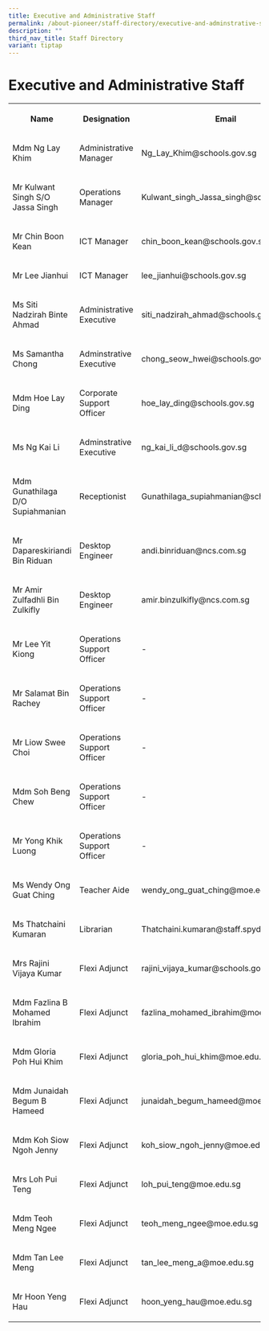 ```yaml
---
title: Executive and Administrative Staff
permalink: /about-pioneer/staff-directory/executive-and-adminstrative-staff/
description: ""
third_nav_title: Staff Directory
variant: tiptap
---
```

<h1>Executive and Administrative Staff</h1>
<table style="minWidth: 75px">
<colgroup>
<col>
<col>
<col>
</colgroup>
<tbody>
<tr>
<th rowspan="1" colspan="1">
<p>Name</p>
</th>
<th rowspan="1" colspan="1">
<p>Designation</p>
</th>
<th rowspan="1" colspan="1">
<p>Email</p>
</th>
</tr>
<tr>
<td rowspan="1" colspan="1">
<p>Mdm Ng Lay Khim</p>
</td>
<td rowspan="1" colspan="1">
<p>Administrative Manager</p>
</td>
<td rowspan="1" colspan="1">
<p>Ng_Lay_Khim@schools.gov.sg</p>
</td>
</tr>
<tr>
<td rowspan="1" colspan="1">
<p>Mr Kulwant Singh S/O Jassa Singh</p>
</td>
<td rowspan="1" colspan="1">
<p>Operations Manager</p>
</td>
<td rowspan="1" colspan="1">
<p>Kulwant_singh_Jassa_singh@schools.gov.sg</p>
</td>
</tr>
<tr>
<td rowspan="1" colspan="1">
<p>Mr Chin Boon Kean</p>
</td>
<td rowspan="1" colspan="1">
<p>ICT Manager</p>
</td>
<td rowspan="1" colspan="1">
<p>chin_boon_kean@schools.gov.sg</p>
</td>
</tr>
<tr>
<td rowspan="1" colspan="1">
<p>Mr Lee Jianhui</p>
</td>
<td rowspan="1" colspan="1">
<p>ICT Manager</p>
</td>
<td rowspan="1" colspan="1">
<p>lee_jianhui@schools.gov.sg</p>
</td>
</tr>
<tr>
<td rowspan="1" colspan="1">
<p>Ms Siti Nadzirah Binte Ahmad</p>
</td>
<td rowspan="1" colspan="1">
<p>Administrative Executive</p>
</td>
<td rowspan="1" colspan="1">
<p>siti_nadzirah_ahmad@schools.gov.sg</p>
</td>
</tr>
<tr>
<td rowspan="1" colspan="1">
<p>Ms Samantha Chong</p>
</td>
<td rowspan="1" colspan="1">
<p>Adminstrative Executive</p>
</td>
<td rowspan="1" colspan="1">
<p>chong_seow_hwei@schools.gov.sg</p>
</td>
</tr>
<tr>
<td rowspan="1" colspan="1">
<p>Mdm Hoe Lay Ding</p>
</td>
<td rowspan="1" colspan="1">
<p>Corporate Support Officer</p>
</td>
<td rowspan="1" colspan="1">
<p>hoe_lay_ding@schools.gov.sg</p>
</td>
</tr>
<tr>
<td rowspan="1" colspan="1">
<p>Ms Ng Kai Li</p>
</td>
<td rowspan="1" colspan="1">
<p>Adminstrative Executive</p>
</td>
<td rowspan="1" colspan="1">
<p>ng_kai_li_d@schools.gov.sg</p>
</td>
</tr>
<tr>
<td rowspan="1" colspan="1">
<p>Mdm Gunathilaga D/O Supiahmanian</p>
</td>
<td rowspan="1" colspan="1">
<p>Receptionist</p>
</td>
<td rowspan="1" colspan="1">
<p>Gunathilaga_supiahmanian@schools.gov.sg</p>
</td>
</tr>
<tr>
<td rowspan="1" colspan="1">
<p>Mr Dapareskiriandi Bin Riduan</p>
</td>
<td rowspan="1" colspan="1">
<p>Desktop Engineer</p>
</td>
<td rowspan="1" colspan="1">
<p>andi.binriduan@ncs.com.sg</p>
</td>
</tr>
<tr>
<td rowspan="1" colspan="1">
<p>Mr Amir Zulfadhli Bin Zulkifly</p>
</td>
<td rowspan="1" colspan="1">
<p>Desktop Engineer</p>
</td>
<td rowspan="1" colspan="1">
<p>amir.binzulkifly@ncs.com.sg</p>
</td>
</tr>
<tr>
<td rowspan="1" colspan="1">
<p>Mr Lee Yit Kiong</p>
</td>
<td rowspan="1" colspan="1">
<p>Operations Support Officer</p>
</td>
<td rowspan="1" colspan="1">
<p>-</p>
</td>
</tr>
<tr>
<td rowspan="1" colspan="1">
<p>Mr Salamat Bin Rachey</p>
</td>
<td rowspan="1" colspan="1">
<p>Operations Support Officer</p>
</td>
<td rowspan="1" colspan="1">
<p>-</p>
</td>
</tr>
<tr>
<td rowspan="1" colspan="1">
<p>Mr Liow Swee Choi</p>
</td>
<td rowspan="1" colspan="1">
<p>Operations Support Officer</p>
</td>
<td rowspan="1" colspan="1">
<p>-</p>
</td>
</tr>
<tr>
<td rowspan="1" colspan="1">
<p>Mdm Soh Beng Chew</p>
</td>
<td rowspan="1" colspan="1">
<p>Operations Support Officer</p>
</td>
<td rowspan="1" colspan="1">
<p>-</p>
</td>
</tr>
<tr>
<td rowspan="1" colspan="1">
<p>Mr Yong Khik Luong</p>
</td>
<td rowspan="1" colspan="1">
<p>Operations Support Officer</p>
</td>
<td rowspan="1" colspan="1">
<p>-</p>
</td>
</tr>
<tr>
<td rowspan="1" colspan="1">
<p>Ms Wendy Ong Guat Ching</p>
</td>
<td rowspan="1" colspan="1">
<p>Teacher Aide</p>
</td>
<td rowspan="1" colspan="1">
<p>wendy_ong_guat_ching@moe.edu.sg</p>
</td>
</tr>
<tr>
<td rowspan="1" colspan="1">
<p>Ms Thatchaini Kumaran</p>
</td>
<td rowspan="1" colspan="1">
<p>Librarian</p>
</td>
<td rowspan="1" colspan="1">
<p>Thatchaini.kumaran@staff.spydus.com.sg</p>
</td>
</tr>
<tr>
<td rowspan="1" colspan="1">
<p>Mrs Rajini Vijaya Kumar</p>
</td>
<td rowspan="1" colspan="1">
<p>Flexi Adjunct</p>
</td>
<td rowspan="1" colspan="1">
<p>rajini_vijaya_kumar@schools.gov.sg</p>
</td>
</tr>
<tr>
<td rowspan="1" colspan="1">
<p>Mdm Fazlina B Mohamed Ibrahim</p>
</td>
<td rowspan="1" colspan="1">
<p>Flexi Adjunct</p>
</td>
<td rowspan="1" colspan="1">
<p>fazlina_mohamed_ibrahim@moe.edu.sg</p>
</td>
</tr>
<tr>
<td rowspan="1" colspan="1">
<p>Mdm Gloria Poh Hui Khim</p>
</td>
<td rowspan="1" colspan="1">
<p>Flexi Adjunct</p>
</td>
<td rowspan="1" colspan="1">
<p>gloria_poh_hui_khim@moe.edu.sg</p>
</td>
</tr>
<tr>
<td rowspan="1" colspan="1">
<p>Mdm Junaidah Begum B Hameed</p>
</td>
<td rowspan="1" colspan="1">
<p>Flexi Adjunct</p>
</td>
<td rowspan="1" colspan="1">
<p>junaidah_begum_hameed@moe.edu.sg</p>
</td>
</tr>
<tr>
<td rowspan="1" colspan="1">
<p>Mdm Koh Siow Ngoh Jenny</p>
</td>
<td rowspan="1" colspan="1">
<p>Flexi Adjunct</p>
</td>
<td rowspan="1" colspan="1">
<p>koh_siow_ngoh_jenny@moe.edu.sg</p>
</td>
</tr>
<tr>
<td rowspan="1" colspan="1">
<p>Mrs Loh Pui Teng</p>
</td>
<td rowspan="1" colspan="1">
<p>Flexi Adjunct</p>
</td>
<td rowspan="1" colspan="1">
<p>loh_pui_teng@moe.edu.sg</p>
</td>
</tr>
<tr>
<td rowspan="1" colspan="1">
<p>Mdm Teoh Meng Ngee</p>
</td>
<td rowspan="1" colspan="1">
<p>Flexi Adjunct</p>
</td>
<td rowspan="1" colspan="1">
<p>teoh_meng_ngee@moe.edu.sg</p>
</td>
</tr>
<tr>
<td rowspan="1" colspan="1">
<p>Mdm Tan Lee Meng</p>
</td>
<td rowspan="1" colspan="1">
<p>Flexi Adjunct</p>
</td>
<td rowspan="1" colspan="1">
<p>tan_lee_meng_a@moe.edu.sg</p>
</td>
</tr>
<tr>
<td rowspan="1" colspan="1">
<p>Mr Hoon Yeng Hau</p>
</td>
<td rowspan="1" colspan="1">
<p>Flexi Adjunct</p>
</td>
<td rowspan="1" colspan="1">
<p>hoon_yeng_hau@moe.edu.sg</p>
</td>
</tr>
</tbody>
</table>
<p></p>